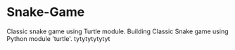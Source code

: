 # Snake-Game
Classic snake game using Turtle module.
Building Classic Snake game using Python module 'turtle'.
tytytytytytyt
